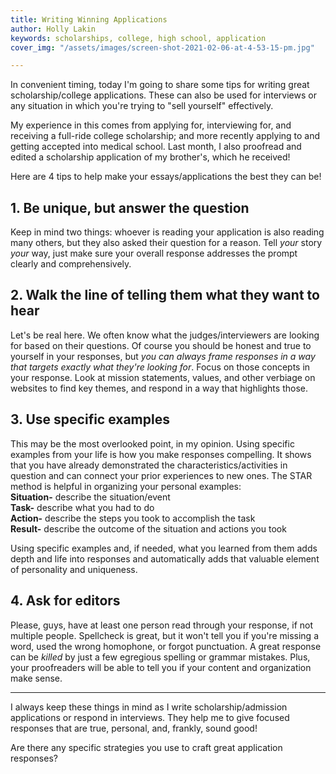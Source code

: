 ```yaml
---
title: Writing Winning Applications
author: Holly Lakin
keywords: scholarships, college, high school, application
cover_img: "/assets/images/screen-shot-2021-02-06-at-4-53-15-pm.jpg"

---
```

In convenient timing, today I'm going to share some tips for writing great scholarship/college applications. These can also be used for interviews or any situation in which you're trying to "sell yourself" effectively.

My experience in this comes from applying for, interviewing for, and receiving a full-ride college scholarship; and more recently applying to and getting accepted into medical school. Last month, I also proofread and edited a scholarship application of my brother's, which he received!

Here are 4 tips to help make your essays/applications the best they can be!

## 1. Be unique, but answer the question

Keep in mind two things: whoever is reading your application is also reading many others, but they also asked their question for a reason. Tell _your_ story _your_ way, just make sure your overall response addresses the prompt clearly and comprehensively.

## 2. Walk the line of telling them what they want to hear

Let's be real here. We often know what the judges/interviewers are looking for based on their questions. Of course you should be honest and true to yourself in your responses, but _you can always frame responses in a way that targets exactly what they're looking for_. Focus on those concepts in your response. Look at mission statements, values, and other verbiage on websites to find key themes, and respond in a way that highlights those.

## 3. Use specific examples

This may be the most overlooked point, in my opinion. Using specific examples from your life is how you make responses compelling. It shows that you have already demonstrated the characteristics/activities in question and can connect your prior experiences to new ones. The STAR method is helpful in organizing your personal examples:  
**Situation-** describe the situation/event  
**Task-** describe what you had to do  
**Action-** describe the steps you took to accomplish the task  
**Result-** describe the outcome of the situation and actions you took

Using specific examples and, if needed, what you learned from them adds depth and life into responses and automatically adds that valuable element of personality and uniqueness.

## 4. Ask for editors

Please, guys, have at least one person read through your response, if not multiple people. Spellcheck is great, but it won't tell you if you're missing a word, used the wrong homophone, or forgot punctuation. A great response can be _killed_ by just a few egregious spelling or grammar mistakes. Plus, your proofreaders will be able to tell you if your content and organization make sense.

***

I always keep these things in mind as I write scholarship/admission applications or respond in interviews. They help me to give focused responses that are true, personal, and, frankly, sound good!

Are there any specific strategies you use to craft great application responses?